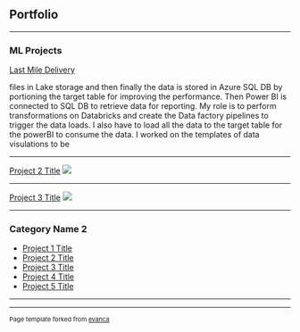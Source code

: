 ## Portfolio

---

### ML Projects

[Last Mile Delivery](/sample_page)
<p> files in Lake storage and then finally the data is stored in Azure SQL
DB by portioning the target table for improving the performance. Then Power BI is
connected to SQL DB to retrieve data for reporting.
My role is to perform transformations on Databricks and create the Data factory
pipelines to trigger the data loads. I also have to load all the data to the target table for
the powerBI to consume the data. I worked on the templates of data visulations to be<p/>

---
[Project 2 Title](/pdf/sample_presentation.pdf)
<img src="images/dummy_thumbnail.jpg?raw=true"/>

---
[Project 3 Title](http://example.com/)
<img src="images/dummy_thumbnail.jpg?raw=true"/>

---

### Category Name 2

- [Project 1 Title](http://example.com/)
- [Project 2 Title](http://example.com/)
- [Project 3 Title](http://example.com/)
- [Project 4 Title](http://example.com/)
- [Project 5 Title](http://example.com/)

---




---
<p style="font-size:11px">Page template forked from <a href="https://github.com/evanca/quick-portfolio">evanca</a></p>
<!-- Remove above link if you don't want to attibute -->
